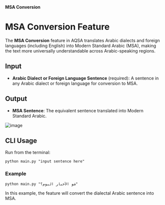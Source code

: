  **MSA Conversion** 

# MSA Conversion Feature

The **MSA Conversion** feature in AQSA translates Arabic dialects and foreign languages (including English) into Modern Standard Arabic (MSA), making the text more universally understandable across Arabic-speaking regions.

## Input
- **Arabic Dialect or Foreign Language Sentence** (required): A sentence in any Arabic dialect or foreign language for conversion to MSA.

## Output
- **MSA Sentence**: The equivalent sentence translated into Modern Standard Arabic.
  
![image](https://github.com/user-attachments/assets/5e444126-8da7-42c4-968e-d832834fffa8)


## CLI Usage

Run from the terminal:

```
python main.py "input sentence here"
```

### Example

```
python main.py "شو الأخبار اليوم؟"
```

In this example, the feature will convert the dialectal Arabic sentence into MSA.

